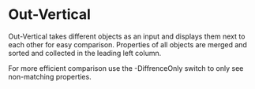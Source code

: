# Out-Vertical

Out-Vertical takes different objects as an input and displays them next to each other for easy comparison. Properties of all objects are merged and sorted and collected in the leading left column.

For more efficient comparison use the -DiffrenceOnly switch to only see non-matching properties.
